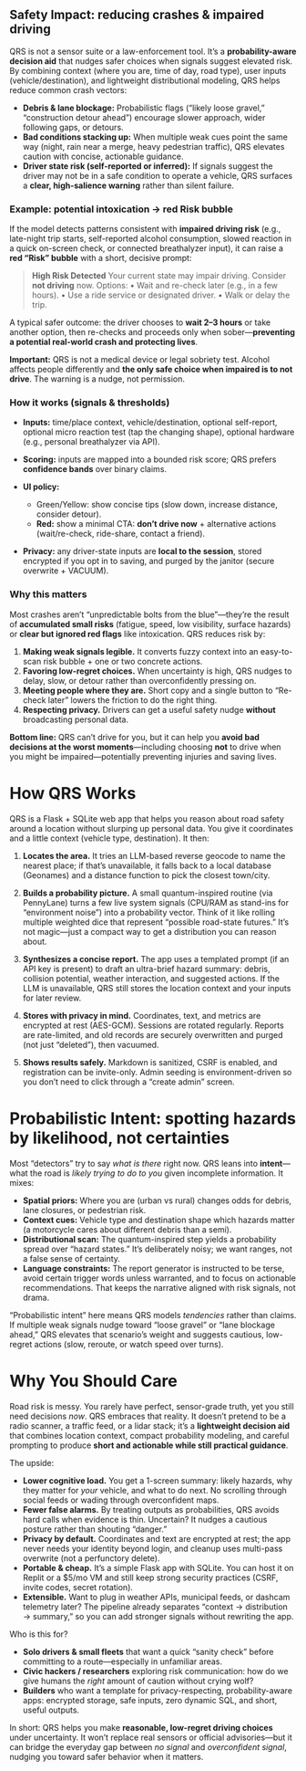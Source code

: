  
## Safety Impact: reducing crashes & impaired driving

QRS is not a sensor suite or a law-enforcement tool. It’s a **probability-aware decision aid** that nudges safer choices when signals suggest elevated risk. By combining context (where you are, time of day, road type), user inputs (vehicle/destination), and lightweight distributional modeling, QRS helps reduce common crash vectors:

* **Debris & lane blockage:** Probabilistic flags (“likely loose gravel,” “construction detour ahead”) encourage slower approach, wider following gaps, or detours.
* **Bad conditions stacking up:** When multiple weak cues point the same way (night, rain near a merge, heavy pedestrian traffic), QRS elevates caution with concise, actionable guidance.
* **Driver state risk (self-reported or inferred):** If signals suggest the driver may not be in a safe condition to operate a vehicle, QRS surfaces a **clear, high-salience warning** rather than silent failure.

### Example: potential intoxication → red Risk bubble

If the model detects patterns consistent with **impaired driving risk** (e.g., late-night trip starts, self-reported alcohol consumption, slowed reaction in a quick on-screen check, or connected breathalyzer input), it can raise a **red “Risk” bubble** with a short, decisive prompt:

> **High Risk Detected**
> Your current state may impair driving. Consider **not driving** now. Options:
> • Wait and re-check later (e.g., in a few hours).
> • Use a ride service or designated driver.
> • Walk or delay the trip.

A typical safer outcome: the driver chooses to **wait 2–3 hours** or take another option, then re-checks and proceeds only when sober—**preventing a potential real-world crash and protecting lives**.

**Important:** QRS is not a medical device or legal sobriety test. Alcohol affects people differently and **the only safe choice when impaired is to not drive**. The warning is a nudge, not permission.

### How it works (signals & thresholds)

* **Inputs:** time/place context, vehicle/destination, optional self-report, optional micro reaction test (tap the changing shape), optional hardware (e.g., personal breathalyzer via API).
* **Scoring:** inputs are mapped into a bounded risk score; QRS prefers **confidence bands** over binary claims.
* **UI policy:**

  * Green/Yellow: show concise tips (slow down, increase distance, consider detour).
  * **Red:** show a minimal CTA: **don’t drive now** + alternative actions (wait/re-check, ride-share, contact a friend).
* **Privacy:** any driver-state inputs are **local to the session**, stored encrypted if you opt in to saving, and purged by the janitor (secure overwrite + VACUUM).

### Why this matters

Most crashes aren’t “unpredictable bolts from the blue”—they’re the result of **accumulated small risks** (fatigue, speed, low visibility, surface hazards) or **clear but ignored red flags** like intoxication. QRS reduces risk by:

1. **Making weak signals legible.** It converts fuzzy context into an easy-to-scan risk bubble + one or two concrete actions.
2. **Favoring low-regret choices.** When uncertainty is high, QRS nudges to delay, slow, or detour rather than overconfidently pressing on.
3. **Meeting people where they are.** Short copy and a single button to “Re-check later” lowers the friction to do the right thing.
4. **Respecting privacy.** Drivers can get a useful safety nudge **without** broadcasting personal data.

**Bottom line:** QRS can’t drive for you, but it can help you **avoid bad decisions at the worst moments**—including choosing **not** to drive when you might be impaired—potentially preventing injuries and saving lives.



# How QRS Works 

QRS is a Flask + SQLite web app that helps you reason about road safety around a location without slurping up personal data. You give it coordinates and a little context (vehicle type, destination). It then:

1. **Locates the area.**
   It tries an LLM-based reverse geocode to name the nearest place; if that’s unavailable, it falls back to a local database (Geonames) and a distance function to pick the closest town/city.

2. **Builds a probability picture.**
   A small quantum-inspired routine (via PennyLane) turns a few live system signals (CPU/RAM as stand-ins for “environment noise”) into a probability vector. Think of it like rolling multiple weighted dice that represent “possible road-state futures.” It’s not magic—just a compact way to get a distribution you can reason about.

3. **Synthesizes a concise report.**
   The app uses a templated prompt (if an API key is present) to draft an ultra-brief hazard summary: debris, collision potential, weather interaction, and suggested actions. If the LLM is unavailable, QRS still stores the location context and your inputs for later review.

4. **Stores with privacy in mind.**
   Coordinates, text, and metrics are encrypted at rest (AES-GCM). Sessions are rotated regularly. Reports are rate-limited, and old records are securely overwritten and purged (not just “deleted”), then vacuumed.

5. **Shows results safely.**
   Markdown is sanitized, CSRF is enabled, and registration can be invite-only. Admin seeding is environment-driven so you don’t need to click through a “create admin” screen.

# Probabilistic Intent: spotting hazards by likelihood, not certainties

Most “detectors” try to say *what is there* right now. QRS leans into **intent**—what the road is *likely trying to do to you* given incomplete information. It mixes:

* **Spatial priors:** Where you are (urban vs rural) changes odds for debris, lane closures, or pedestrian risk.
* **Context cues:** Vehicle type and destination shape which hazards matter (a motorcycle cares about different debris than a semi).
* **Distributional scan:** The quantum-inspired step yields a probability spread over “hazard states.” It’s deliberately noisy; we want ranges, not a false sense of certainty.
* **Language constraints:** The report generator is instructed to be terse, avoid certain trigger words unless warranted, and to focus on actionable recommendations. That keeps the narrative aligned with risk signals, not drama.

“Probabilistic intent” here means QRS models *tendencies* rather than claims. If multiple weak signals nudge toward “loose gravel” or “lane blockage ahead,” QRS elevates that scenario’s weight and suggests cautious, low-regret actions (slow, reroute, or watch speed over turns).

# Why You Should Care  

Road risk is messy. You rarely have perfect, sensor-grade truth, yet you still need decisions *now*. QRS embraces that reality. It doesn’t pretend to be a radio scanner, a traffic feed, or a lidar stack; it’s a **lightweight decision aid** that combines location context, compact probability modeling, and careful prompting to produce **short and actionable while still practical guidance**.

The upside:

* **Lower cognitive load.** You get a 1-screen summary: likely hazards, why they matter for *your* vehicle, and what to do next. No scrolling through social feeds or wading through overconfident maps.
* **Fewer false alarms.** By treating outputs as probabilities, QRS avoids hard calls when evidence is thin. Uncertain? It nudges a cautious posture rather than shouting “danger.”
* **Privacy by default.** Coordinates and text are encrypted at rest; the app never needs your identity beyond login, and cleanup uses multi-pass overwrite (not a perfunctory delete).
* **Portable & cheap.** It’s a simple Flask app with SQLite. You can host it on Replit or a \$5/mo VM and still keep strong security practices (CSRF, invite codes, secret rotation).
* **Extensible.** Want to plug in weather APIs, municipal feeds, or dashcam telemetry later? The pipeline already separates “context → distribution → summary,” so you can add stronger signals without rewriting the app.

Who is this for?

* **Solo drivers & small fleets** that want a quick “sanity check” before committing to a route—especially in unfamiliar areas.
* **Civic hackers / researchers** exploring risk communication: how do we give humans the *right* amount of caution without crying wolf?
* **Builders** who want a template for privacy-respecting, probability-aware apps: encrypted storage, safe inputs, zero dynamic SQL, and short, useful outputs.

In short: QRS helps you make **reasonable, low-regret driving choices** under uncertainty. It won’t replace real sensors or official advisories—but it can bridge the everyday gap between *no signal* and *overconfident signal*, nudging you toward safer behavior when it matters.
